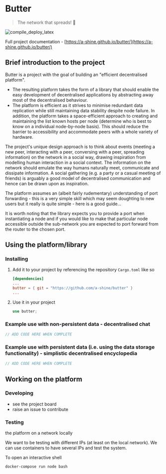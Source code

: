 # Butter
> The network that spreads! 🧈

![compile_deploy_latex](https://github.com/a-shine/butter/actions/workflows/compile_deploy_latex.yml/badge.svg)

Full project documentation - [https://a-shine.github.io/butter/](https://a-shine.github.io/butter/)

## Brief introduction to the project

Butter is a project with the goal of building an "efficient decentralised platform". 

- The resulting platform takes the form of a library that should enable the easy development of decentralised applications by abstracting away most of the decentralised behaviour.
- The platform is efficient as it strives to minimise redundant data replication while still maintaining data stability despite node failure. In addition, the platform takes a space-efficient approach to creating and maintaining the list known hosts per node (determine who is best to know on a individual node-by-node basis). This should reduce the barrier to accessibility and accommodate peers with a whole variety of hardware.

The project's unique design approach is to think about events (meeting a new peer, interacting with a peer, conversing with a peer, spreading information) on the network in a social way, drawing inspiration from modelling human interaction in a social context. The information on the network should emulate the way humans naturally meet, communicate and dissipate information. A social gathering (e.g. a party or a casual meeting of friends) is arguably a good model of decentralised communication and hence can be drawn upon as inspiration.

The platform assumes an (albeit fairly rudementary) understanding of port forwarding - this is a very simple skill which may seem doughting to new users but it really is quite simple - here is a good guide...

It is worth noting that the library expects you to provide a port when instantiating a node and if you would like to make that particular node accessible outside the sub-network you are expected to port forward from the router to the chosen port.

## Using the platform/library

### Installing

1. Add it to your project by referencing the repository  `Cargo.toml` like so

   ```toml
   [dependencies]
   ...
   butter = { git = "https://github.com/a-shine/butter" }
   ...
   ```

2. Use it in your project

   ```rust
   use butter;
   ```

### Example use with non-persistent data - decentralised chat

```rust
// ADD CODE HERE WHEN COMPLETE
```

### Example use with persistent data (i.e. using the data storage functionality) - simplistic decentralised encyclopedia

```rust
// ADD CODE HERE WHEN COMPLETE
```

## Working on the platform

### Developing

- see the project board
- raise an issue to contribute

### Testing

the platform on a network locally

We want to be testing with different IPs (at least on the local network). We can use containers to have several IPs and test the system.

To open an interactive shell 
```bash
docker-compose run node bash
```